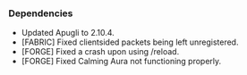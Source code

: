 ### Dependencies
- Updated Apugli to 2.10.4.
- [FABRIC] Fixed clientsided packets being left unregistered.
- [FORGE] Fixed a crash upon using /reload.
- [FORGE] Fixed Calming Aura not functioning properly.